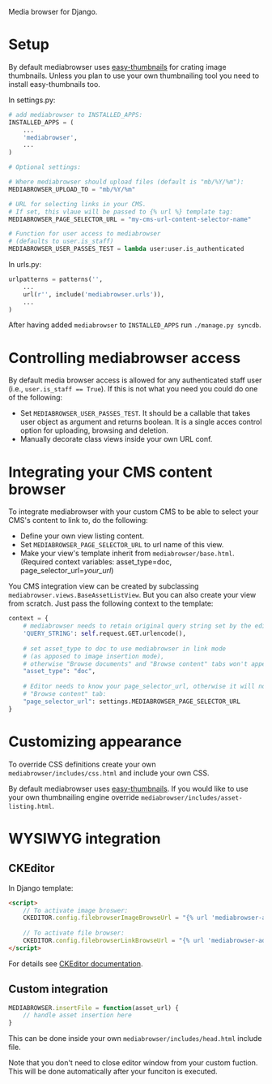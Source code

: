 Media browser for Django.

# Setup


By default mediabrowser uses [easy-thumbnails](https://github.com/SmileyChris/easy-thumbnails)
for crating image thumbnails. Unless you plan to use your own thumbnailing tool you need to
install easy-thumbnails too.

In settings.py:

```python
# add mediabrowser to INSTALLED_APPS:
INSTALLED_APPS = (
    ...
    'mediabrowser',
    ...
)

# Optional settings:

# Where mediabrowser should upload files (default is "mb/%Y/%m"):
MEDIABROWSER_UPLOAD_TO = "mb/%Y/%m"

# URL for selecting links in your CMS.
# If set, this vlaue will be passed to {% url %} template tag:
MEDIABROWSER_PAGE_SELECTOR_URL = "my-cms-url-content-selector-name"

# Function for user access to mediabrowser
# (defaults to user.is_staff)
MEDIABROWSER_USER_PASSES_TEST = lambda user:user.is_authenticated
```

In urls.py:
```python
urlpatterns = patterns('',
    ...
    url(r'', include('mediabrowser.urls')),
    ...
)
```

After having added ```mediabrowser``` to ```INSTALLED_APPS``` run ```./manage.py syncdb```.



# Controlling mediabrowser access

By default media browser access is allowed for any authenticated staff user
(i.e., ```user.is_staff == True```). If this is not
what you need you could do one of the following:

* Set ```MEDIABROWSER_USER_PASSES_TEST```. It should be a callable that takes user object as argument
and returns boolean. It is a single acces control option for uploading, browsing and deletion.
* Manually decorate class views inside your own URL conf.


# Integrating your CMS content browser

To integrate mediabrowser with your custom CMS to be able to select your CMS's content
to link to, do the following:

* Define your own view listing content.
* Set ```MEDIABROWSER_PAGE_SELECTOR_URL``` to url name of this view.
* Make your view's template inherit from ```mediabrowser/base.html```.
(Required context variables: asset_type=doc, page_selector_url=*your_url*)

You CMS integration view can be created by subclassing
```mediabrowser.views.BaseAssetListView```. But you can also create your view from scratch.
Just pass the following context to the template:

```python
context = {
    # mediabrowser needs to retain original query string set by the editor:
    'QUERY_STRING': self.request.GET.urlencode(),
    
    # set asset_type to doc to use mediabrowser in link mode
    # (as apposed to image insertion mode),
    # otherwise "Browse documents" and "Browse content" tabs won't appear:
    "asset_type": "doc",
    
    # Editor needs to know your page_selector_url, otherwise it will not display the
    # "Browse content" tab:
    "page_selector_url": settings.MEDIABROWSER_PAGE_SELECTOR_URL
}
```

# Customizing appearance

To override CSS definitions create your own ```mediabrowser/includes/css.html``` and include your own CSS.

By default mediabrowser uses [easy-thumbnails](https://github.com/SmileyChris/easy-thumbnails). If you
would like to use your own thumbnailing engine override ```mediabrowser/includes/asset-listing.html```.



# WYSIWYG integration


## CKEditor

In Django template:

```html
<script>
    // To activate image broswer:
    CKEDITOR.config.filebrowserImageBrowseUrl = "{% url 'mediabrowser-add-image' %}";
    
    // To activate file browser:
    CKEDITOR.config.filebrowserLinkBrowseUrl = "{% url 'mediabrowser-add-document' %}";
</script>
```

For details see [CKEditor documentation](http://docs.ckeditor.com/#!/api/CKEDITOR.config-cfg-filebrowserImageBrowseUrl).

## Custom integration

```javascript
MEDIABROWSER.insertFile = function(asset_url) {
    // handle asset insertion here
}
```

This can be done inside your own ```mediabrowser/includes/head.html``` include file.

Note that you don't need to close editor window from your custom fuction. This will be done
automatically after your funciton is executed.
